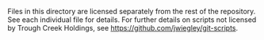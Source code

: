 Files in this directory are licensed separately from the rest of
the repository.  See each individual file for details.  For further
details on scripts not licensed by Trough Creek Holdings, see
https://github.com/jwiegley/git-scripts.
